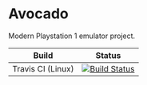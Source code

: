 # Avocado 
Modern Playstation 1 emulator project.



Build   | Status
--------|--------
Travis CI (Linux) | [![Build Status](https://travis-ci.org/JaCzekanski/Avocado.svg?branch=develop)](https://travis-ci.org/JaCzekanski/Avocado)

